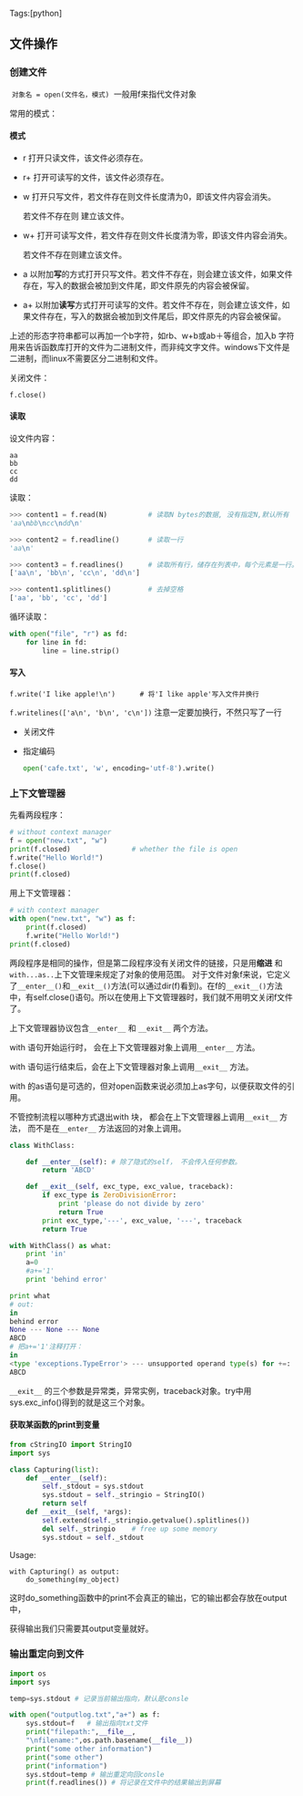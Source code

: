 Tags:[python]

## 文件操作

###  创建文件

​      `对象名 = open(文件名，模式)`
​      一般用f来指代文件对象

常用的模式：

#### 模式

* r 打开只读文件，该文件必须存在。

- r+ 打开可读写的文件，该文件必须存在。

- w 打开只写文件，若文件存在则文件长度清为0，即该文件内容会消失。

  若文件不存在则 建立该文件。

- w+ 打开可读写文件，若文件存在则文件长度清为零，即该文件内容会消失。

  若文件不存在则建立该文件。

- a 以附加**写**的方式打开只写文件。若文件不存在，则会建立该文件，如果文件存在，写入的数据会被加到文件尾，即文件原先的内容会被保留。

- a+ 以附加**读写**方式打开可读写的文件。若文件不存在，则会建立该文件，如果文件存在，写入的数据会被加到文件尾后，即文件原先的内容会被保留。

上述的形态字符串都可以再加一个b字符，如rb、w+b或ab＋等组合，加入b 字符用来告诉函数库打开的文件为二进制文件，而非纯文字文件。windows下文件是二进制，而linux不需要区分二进制和文件。

关闭文件：

`f.close()`



#### 读取

设文件内容：

```
aa
bb
cc
dd
```

读取：

```python
>>> content1 = f.read(N)          # 读取N bytes的数据, 没有指定N,默认所有
'aa\nbb\ncc\ndd\n'

>>> content2 = f.readline()       # 读取一行
'aa\n'

>>> content3 = f.readlines()      # 读取所有行，储存在列表中，每个元素是一行。
['aa\n', 'bb\n', 'cc\n', 'dd\n']

>>> content1.splitlines()         # 去掉空格
['aa', 'bb', 'cc', 'dd']
```

循环读取：

```python
with open("file", "r") as fd:
    for line in fd:
        line = line.strip()
```





#### 写入

`f.write('I like apple!\n')      # 将'I like apple'写入文件并换行`

`f.writelines(['a\n', 'b\n', 'c\n'])`   注意一定要加换行，不然只写了一行  

- 关闭文件

- 指定编码

  ```python
  open('cafe.txt', 'w', encoding='utf-8').write()  
  ```



### 上下文管理器

先看两段程序： 

```python
# without context manager
f = open("new.txt", "w")
print(f.closed)               # whether the file is open
f.write("Hello World!")
f.close()
print(f.closed)
```

用上下文管理器：

```python
# with context manager
with open("new.txt", "w") as f:
    print(f.closed)
    f.write("Hello World!")
print(f.closed)
```

两段程序是相同的操作，但是第二段程序没有关闭文件的链接，只是用**缩进**
和`with...as..`上下文管理来规定了对象的使用范围。
对于文件对象f来说，它定义了`__enter__()`和`__exit__()`方法(可以通过dir(f)看到)。在f的`__exit__()`方法中，有self.close()语句。所以在使用上下文管理器时，我们就不用明文关闭f文件了。



上下文管理器协议包含`__enter__` 和 `__exit__` 两个方法。 

with 语句开始运行时， 会在上下文管理器对象上调用`__enter__` 方法。

with 语句运行结束后，会在上下文管理器对象上调用`__exit__` 方法。



with 的as语句是可选的，但对open函数来说必须加上as字句，以便获取文件的引用。

不管控制流程以哪种方式退出with 块， 都会在上下文管理器上调用`__exit__` 方法，  而不是在`__enter__` 方法返回的对象上调用。

```python
class WithClass:

    def __enter__(self): # 除了隐式的self， 不会传入任何参数。
        return 'ABCD'

    def __exit__(self, exc_type, exc_value, traceback): 
        if exc_type is ZeroDivisionError:
            print 'please do not divide by zero'
            return True
        print exc_type,'---', exc_value, '---', traceback
        return True

with WithClass() as what:
    print 'in'
    a=0
    #a+='1'
    print 'behind error'

print what
# out:
in
behind error
None --- None --- None
ABCD
# 把a+='1'注释打开：
in
<type 'exceptions.TypeError'> --- unsupported operand type(s) for +=: 'int' and 'str' --- <traceback object at 0x10e860098>
ABCD
```

`__exit__` 的三个参数是异常类，异常实例，traceback对象。try中用sys.exc_info()得到的就是这三个对象。



#### 获取某函数的print到变量

```python
from cStringIO import StringIO
import sys

class Capturing(list):
    def __enter__(self):
        self._stdout = sys.stdout
        sys.stdout = self._stringio = StringIO()
        return self
    def __exit__(self, *args):
        self.extend(self._stringio.getvalue().splitlines())
        del self._stringio    # free up some memory
        sys.stdout = self._stdout
```

Usage:

```
with Capturing() as output:
    do_something(my_object)
```



这时do_something函数中的print不会真正的输出，它的输出都会存放在output中，

获得输出我们只需要其output变量就好。



### 输出重定向到文件

```python
import os
import sys

temp=sys.stdout # 记录当前输出指向，默认是consle

with open("outputlog.txt","a+") as f:
    sys.stdout=f   # 输出指向txt文件
    print("filepath:",__file__,
    "\nfilename:",os.path.basename(__file__))
    print("some other information")
    print("some other")
    print("information")
    sys.stdout=temp # 输出重定向回consle
    print(f.readlines()) # 将记录在文件中的结果输出到屏幕
```

